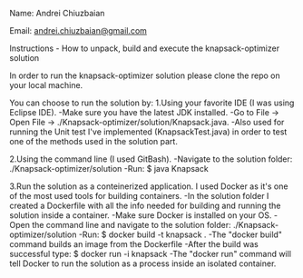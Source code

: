 Name: Andrei Chiuzbaian

Email: andrei.chiuzbaian@gmail.com


Instructions - How to unpack, build and execute the knapsack-optimizer solution

In order to run the knapsack-optimizer solution please clone the repo on your local machine.

You can choose to run the solution by:
1.Using your favorite IDE (I was using Eclipse IDE). 
-Make sure you have the latest JDK installed.
-Go to File -> Open File -> ./Knapsack-optimizer/solution/Knapsack.java. 
-Also used for running the Unit test I've implemented (KnapsackTest.java) in order to test one of the methods used in the solution part.

2.Using the command line (I used GitBash).
-Navigate to the solution folder: ./Knapsack-optimizer/solution
-Run: $ java Knapsack

3.Run the solution as a conteinerized application. I used Docker as it's one of the most used tools for building containers.
-In the solution folder I created a Dockerfile with all the info needed for building and running the solution inside a container.
-Make sure Docker is installed on your OS.
-Open the command line and navigate to the solution folder: ./Knapsack-optimizer/solution
-Run: $ docker build -t knapsack .
-The "docker build" command builds an image from the Dockerfile
-After the build was successful type: $ docker run -i knapsack 
-The "docker run" command will tell Docker to run the solution as a process inside an isolated container. 


 
